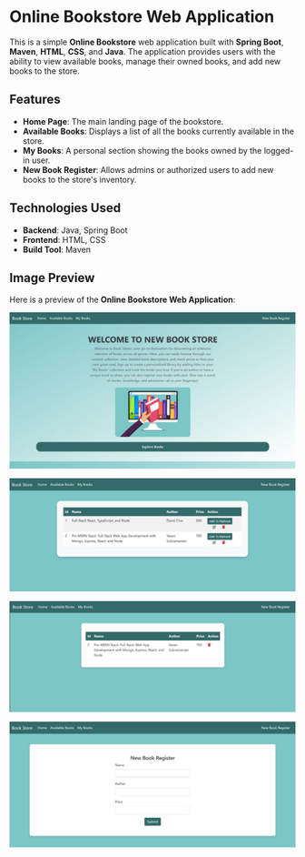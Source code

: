 # Online Bookstore Web Application

This is a simple **Online Bookstore** web application built with **Spring Boot**, **Maven**, **HTML**, **CSS**, and **Java**. The application provides users with the ability to view available books, manage their owned books, and add new books to the store.

## Features
- **Home Page**: The main landing page of the bookstore.
- **Available Books**: Displays a list of all the books currently available in the store.
- **My Books**: A personal section showing the books owned by the logged-in user.
- **New Book Register**: Allows admins or authorized users to add new books to the store's inventory.

## Technologies Used
- **Backend**: Java, Spring Boot
- **Frontend**: HTML, CSS
- **Build Tool**: Maven

## Image Preview
Here is a preview of the **Online Bookstore Web Application**:

![Bookstore Preview 1](src/main/resources/static/images/bookstore%20preview%201.jpg)

![Bookstore Preview 2](src/main/resources/static/images/bookstore%20preview%202.jpg)

![Bookstore Preview 3](src/main/resources/static/images/bookstore%20preview%203.jpg)

![Bookstore Preview 4](src/main/resources/static/images/bookstore%20preview%204.jpg)


